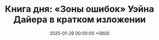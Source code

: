 ---
title: "Книга дня: «Зоны ошибок» Уэйна Дайера в кратком изложении"
description: >-
  Книга Уэйна Дайера «Зоны ошибок» (в оригинале «Your Erroneous Zones») — это классическое руководство по личностному развитию, помогающее избавиться от деструктивных мыслей и привычек. Дайер, известный психолог и мотивационный спикер, выделяет «зоны ошибок» — психологические ловушки, такие как чувство вины, тревога, зависимость от чужого мнения или склонность к прокрастинации. Он предлагает практичные методы, чтобы преодолеть эти барьеры, взять ответственность за свою жизнь и развить уверенность. Преодолейте барьеры с книгой Уэйна Дайера! Станьте счастливее через саморазвитие и позитивное мышление. Читайте обзор!
date: 2025-01-29 00:00:00 +0800
categories: [Мышление, Конспекты-книг]
tags:
  [
    зоны-ошибок,
    уэйн-дайер,
    саморазвитие,
    психология,
    позитивное-мышление,
    личностный-рост,
    эмоциональная-свобода,
    самосознание,
    преодоление-барьеров,
    мотивация,
    стрессоустойчивость,
    самопринятие
  ]
image: 
alt: Обзор книги Зоны ошибок Уэйна Дайера
pin: false
fallback:
  - 
  -
---